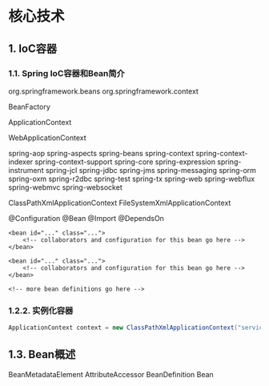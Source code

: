 # 核心技术

## 1. IoC容器

### 1.1. Spring IoC容器和Bean简介

org.springframework.beans
org.springframework.context

BeanFactory

ApplicationContext

WebApplicationContext


spring-aop
spring-aspects
spring-beans
spring-context
spring-context-indexer
spring-context-support
spring-core
spring-expression
spring-instrument
spring-jcl
spring-jdbc
spring-jms
spring-messaging
spring-orm
spring-oxm
spring-r2dbc
spring-test
spring-tx
spring-web
spring-webflux
spring-webmvc
spring-websocket




ClassPathXmlApplicationContext
FileSystemXmlApplicationContext



















 
@Configuration
@Bean
@Import
@DependsOn




<?xml version="1.0" encoding="UTF-8"?>
<beans xmlns="http://www.springframework.org/schema/beans"
    xmlns:xsi="http://www.w3.org/2001/XMLSchema-instance"
    xsi:schemaLocation="http://www.springframework.org/schema/beans
        https://www.springframework.org/schema/beans/spring-beans.xsd">

    <bean id="..." class="...">  
        <!-- collaborators and configuration for this bean go here -->
    </bean>

    <bean id="..." class="...">
        <!-- collaborators and configuration for this bean go here -->
    </bean>

    <!-- more bean definitions go here -->

</beans>


### 1.2.2. 实例化容器

```java
ApplicationContext context = new ClassPathXmlApplicationContext("services.xml", "daos.xml");
```


## 1.3. Bean概述

BeanMetadataElement
AttributeAccessor
BeanDefinition
Bean


























